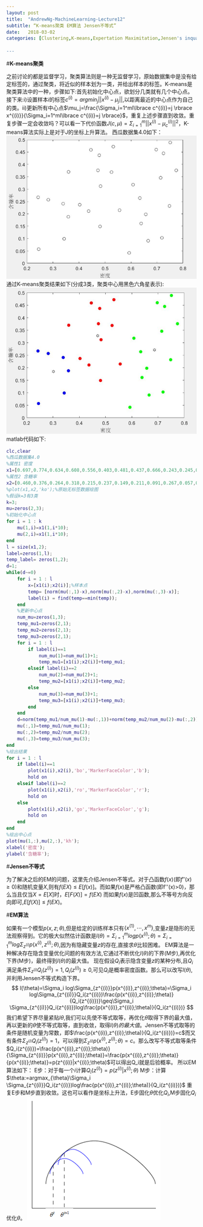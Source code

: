 ```yaml
---
layout: post
title:  "AndrewNg-MachineLearning-Lecture12"
subtitle: “K-means聚类 EM算法 Jensen不等式”
date:   2018-03-02
categories: [Clustering,K-means,Expertation Maximitation,Jensen's inquality]

---
```

<script type="text/x-mathjax-config"> MathJax.Hub.Config({ tex2jax: {inlineMath: [['$','$'],['\\(','\\)']]} }); </script> <script type="text/javascript" async src="https://cdn.mathjax.org/mathjax/latest/MathJax.js?config=TeX-MML-AM_CHTML"> </script>

#**K-means聚类**

之前讨论的都是监督学习，聚类算法则是一种无监督学习，原始数据集中是没有给定标签的，通过聚类，将近似的样本划为一类，并给出样本的标签。K-means是聚类算法中的一种，步骤如下:首先初始化中心点，欲划分几类就有几个中心点。接下来:i)设置样本$i$的标签$c^{(i)}=argmin_j||x^{(i)}-\mu_j||$,以距离最近的中心点作为自己的类。ii)更新所有中心点$\mu_j=\frac{\Sigma_i=1^mI\lbrace c^{(i)}=j \rbrace x^{(i)}}{\Sigma_i=1^mI\lbrace c^{(i)}=j \rbrace}$，重复上述步骤直到收敛。重复步骤一定会收敛吗？可以看一下代价函数$J(c,\mu)=\Sigma_{i=1}^m||x^{(i)}-\mu_c^{(i)}||^2$，K-means算法实际上是对于$J$的坐标上升算法。
西瓜数据集4.0如下：
![](https://raw.githubusercontent.com/NjuOwen/NjuOwen.github.io/master/img/2018-03-02-AndrewNg-MachineLearning-lec12/data1.JPG)
通过K-means聚类结果如下(分成3类，聚类中心用黑色六角星表示):
![](https://raw.githubusercontent.com/NjuOwen/NjuOwen.github.io/master/img/2018-03-02-AndrewNg-MachineLearning-lec12/Kmeans.JPG)
matlab代码如下:
```matlab
clc,clear
%西瓜数据集4.0
%属性1 密度
x1=[0.697,0.774,0.634,0.608,0.556,0.403,0.481,0.437,0.666,0.243,0.245,0.343,0.639,0.657,0.360,0.593,0.719,0.359,0.339,0.282,0.748,0.714,0.483,0.478,0.525,0.751,0.532,0.473,0.725,0.446];
%属性2 含糖率
x2=[0.460,0.376,0.264,0.318,0.215,0.237,0.149,0.211,0.091,0.267,0.057,0.099,0.161,0.198,0.370,0.042,0.103,0.188,0.241,0.257,0.232,0.346,0.312,0.437,0.369,0.489,0.472,0.376,0.445,0.459];
%plot(x1,x2,'ko');%原始无标签数据绘图
%假设k=3有3类
k=3;
mu=zeros(2,3);
%初始化中心点
for i = 1 : k
    mu(1,i)=x1(1,i*10);
    mu(2,i)=x1(1,i*10);
end
l = size(x1,2);
label=zeros(1,l);
temp_label= zeros(1,2);
d=1;
while(d~=0)
    for i = 1 : l
        x=[x1(i);x2(i)];%样本点
        temp= [norm(mu(:,1)-x),norm(mu(:,2)-x),norm(mu(:,3)-x)];
        label(i) = find(temp==min(temp));
    end
    %更新中心点
    num_mu=zeros(1,3);
    temp_mu1=zeros(2,1);
    temp_mu2=zeros(2,1);
    temp_mu3=zeros(2,1);
    for i = 1 : l
        if label(i)==1
            num_mu(1)=num_mu(1)+1;
            temp_mu1=[x1(i);x2(i)]+temp_mu1;
        elseif label(i)==2
            num_mu(2)=num_mu(2)+1;
            temp_mu2=[x1(i);x2(i)]+temp_mu2;
        else
            num_mu(3)=num_mu(3)+1;
            temp_mu3=[x1(i);x2(i)]+temp_mu3;
        end
    end
    d=norm(temp_mu1/num_mu(1)-mu(:,1))+norm(temp_mu2/num_mu(2)-mu(:,2))+norm(temp_mu3/num_mu(3)-mu(:,3));
    mu(:,1)=temp_mu1/num_mu(1);
    mu(:,2)=temp_mu2/num_mu(2);
    mu(:,3)=temp_mu3/num_mu(3);
end
%绘出结果
for i = 1 : l
    if label(i)==1
        plot(x1(i),x2(i),'bo','MarkerFaceColor','b');
        hold on
    elseif label(i)==2
        plot(x1(i),x2(i),'ro','MarkerFaceColor','r');
        hold on
    else
        plot(x1(i),x2(i),'go','MarkerFaceColor','g');
        hold on
    end
end
%绘出中心点
plot(mu(1,:),mu(2,:),'kh');
xlabel('密度');
ylabel('含糖率');
```

#**Jensen不等式**

为了解决之后的EM的问题，这里先介绍Jensen不等式。对于凸函数$f(x)$(即$f''(x)\geq0$)和随机变量$X$,则有$f(EX)\leq E[f(x)]$。而如果$f(x)$是严格凸函数(即f''(x)>0)，那么当且仅当$X=E[X]$时，$E[F(X)]=f(EX)$
而如果$f(x)$是凹函数,那么不等号方向反向即可,$E[f(X)]\leq f(EX)$。

#**EM算法**

如果有一个模型$p(x,z;\theta)$,但是给定的训练样本只有$\lbrace x^{(1)},\cdots,x^{m} \rbrace$,变量$z$是隐形的无法观察得到。它的极大似然估计函数是$l(\theta)=\Sigma_{i=1}^m logp(x^{(i)};\theta)=\Sigma_{i=1}^m log\Sigma_{z^{(i)}}p(x^{(i)},z^{(i)};\theta)$,因为有隐藏变量$z$的存在,直接求$\theta$比较困难。
EM算法是一种解决存在隐含变量优化问题的有效方法,它通过不断优化$l(\theta)$的下界(M步),再优化下界(M步)，最终得到$l(\theta)$的最大值。
现在假设$Q_i$表示隐含变量$z$的某种分布,且$Q_i$满足条件$\Sigma_{z^{(i)}}Q_i(z^{(i)})=1,Q_i(z^{(i)})\geq0$,可见$Q_i$是概率密度函数。那么可以改写$l(\theta)$,并利用Jensen不等式构造下界。
$$
l(\theta)=\Sigma_i log\Sigma_{z^{(i)}}p(x^{(i)},z^{(i)};\theta)=\Sigma_i log\Sigma_{z^{(i)}}Q_i(z^{(i)})\frac{p(x^{(i)},z^{(i)};\theta)}{Q_i(z^{(i)})}\geq\Sigma_i \Sigma_{z^{(i)}}Q_i(z^{(i)})log\frac{p(x^{(i)},z^{(i)};\theta)}{Q_i(z^{(i)})}
$$
我们希望下界尽量紧贴$l\theta$,我们可以先使不等式取等，再优化$\theta$取得下界的最大值，再以更新的$\theta$使不等式取等，直到收敛，取得$l(\theta)的最大值$。Jensen不等式取等的条件是随机变量为常数，即$\frac{p(x^{(i)},z^{(i)};\theta)}{Q_i(z^{(i)})}=c$而又有条件$\Sigma_{z^{(i)}}Q_i(z^{(i)})=1$，可以得到$\Sigma_{z^{(i)}}p(x^{(i)},z^{(i)};\theta)=c$。那么改写不等式取等条件$Q_i(z^{(i)})=\frac{p(x^{(i)},z^{(i)};\theta)}{\Sigma_{z^{(i)}}p(x^{(i)},z^{(i)};\theta)}=\frac{p(x^{(i)},z^{(i)};\theta)}{p(x^{(i)};\theta)}=p(z^{(i)}|x^{(i)};\theta)$可以得出Q_i就是后验概率。
所以EM算法如下：
E步：对于每一个$i$计算$Q_i(z^{(i)})=p(z^{(i)}|x^{(i)};\theta)$
M步：计算$\theta:=argmax_{\theta}\Sigma_i \Sigma_{z^{(i)}}Q_i(z^{(i)})log\frac{p(x^{(i)},z^{(i)};\theta)}{Q_i(z^{(i)})}$
重复E步和M步直到收敛。这也可以看作是坐标上升法，E步固化$\theta$优化$Q_i$,M步固化$Q_i$优化$\theta$。
![](https://raw.githubusercontent.com/NjuOwen/NjuOwen.github.io/master/img/2018-03-02-AndrewNg-MachineLearning-lec12/EM.png)
